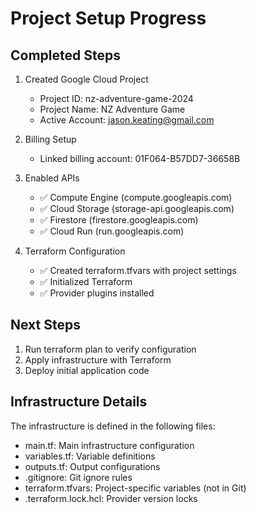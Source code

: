 # Project Setup Progress

## Completed Steps
1. Created Google Cloud Project
   - Project ID: nz-adventure-game-2024
   - Project Name: NZ Adventure Game
   - Active Account: jason.keating@gmail.com

2. Billing Setup
   - Linked billing account: 01F064-B57DD7-36658B

3. Enabled APIs
   - ✅ Compute Engine (compute.googleapis.com)
   - ✅ Cloud Storage (storage-api.googleapis.com)
   - ✅ Firestore (firestore.googleapis.com)
   - ✅ Cloud Run (run.googleapis.com)

4. Terraform Configuration
   - ✅ Created terraform.tfvars with project settings
   - ✅ Initialized Terraform
   - ✅ Provider plugins installed

## Next Steps
1. Run terraform plan to verify configuration
2. Apply infrastructure with Terraform
3. Deploy initial application code

## Infrastructure Details
The infrastructure is defined in the following files:
- main.tf: Main infrastructure configuration
- variables.tf: Variable definitions
- outputs.tf: Output configurations
- .gitignore: Git ignore rules
- terraform.tfvars: Project-specific variables (not in Git)
- .terraform.lock.hcl: Provider version locks 